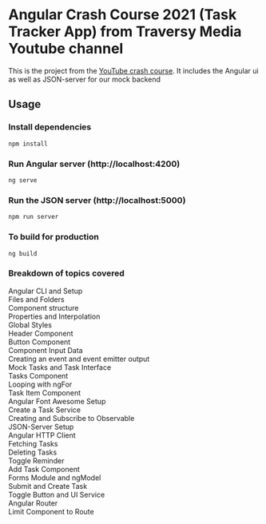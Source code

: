 # Angular Crash Course 2021 (Task Tracker App) from Traversy Media Youtube channel

This is the project from the [YouTube crash course](https://youtu.be/3dHNOWTI7H8 "Angular Crash Course 2021"). It includes the Angular ui as well as JSON-server for our mock backend

## Usage

### Install dependencies

```
npm install
```

### Run Angular server (http://localhost:4200)

```
ng serve
```

### Run the JSON server (http://localhost:5000)

```
npm run server
```

### To build for production

```
ng build
```
### Breakdown of topics covered
Angular CLI and Setup  
Files and Folders  
Component structure  
Properties and Interpolation  
Global Styles  
Header Component  
Button Component  
Component Input Data  
Creating an event and event emitter output  
Mock Tasks and Task Interface  
Tasks Component  
Looping with ngFor  
Task Item Component  
Angular Font Awesome Setup  
Create a Task Service  
Creating and Subscribe to Observable  
JSON-Server Setup  
Angular HTTP Client  
Fetching Tasks  
Deleting Tasks  
Toggle Reminder  
Add Task Component  
Forms Module and ngModel  
Submit and Create Task  
Toggle Button and UI Service  
Angular Router  
Limit Component to Route  
